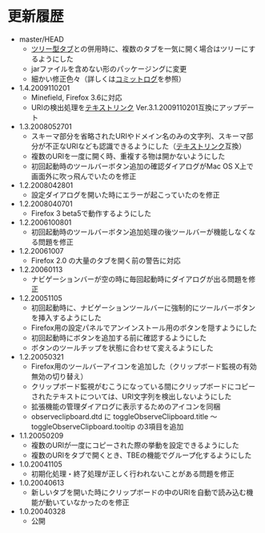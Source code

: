# 更新履歴

 - master/HEAD
   * [ツリー型タブ](http://piro.sakura.ne.jp/xul/treestyletab/)との併用時に、複数のタブを一気に開く場合はツリーにするようにした
   * jarファイルを含めない形のパッケージングに変更
   * 細かい修正色々（詳しくは[コミットログ](https://github.com/piroor/observeclipboard/commits/master)を参照）
 - 1.4.2009110201
   * Minefield, Firefox 3.6に対応
   * URIの検出処理を[テキストリンク](http://piro.sakura.ne.jp/xul/textlink/) Ver.3.1.2009110201互換にアップデート
 - 1.3.2008052701
   * スキーマ部分を省略されたURIやドメイン名のみの文字列、スキーマ部分が不正なURIなども認識できるようにした（[テキストリンク](http://piro.sakura.ne.jp/xul/textlink/)互換）
   * 複数のURIを一度に開く時、重複する物は開かないようにした
   * 初回起動時のツールバーボタン追加の確認ダイアログがMac OS X上で画面外に吹っ飛んでいたのを修正
 - 1.2.2008042801
   * 設定ダイアログを開いた時にエラーが起こっていたのを修正
 - 1.2.2008040701
   * Firefox 3 beta5で動作するようにした
 - 1.2.2006100801
   * 初回起動時のツールバーボタン追加処理の後ツールバーが機能しなくなる問題を修正
 - 1.2.20061007
   * Firefox 2.0 の大量のタブを開く前の警告に対応
 - 1.2.20060113
   * ナビゲーションバーが空の時に毎回起動時にダイアログが出る問題を修正
 - 1.2.20051105
   * 初回起動時に、ナビゲーションツールバーに強制的にツールバーボタンを挿入するようにした
   * Firefox用の設定パネルでアンインストール用のボタンを隠すようにした
   * 初回起動時にボタンを追加する前に確認するようにした
   * ボタンのツールチップを状態に合わせて変えるようにした
 - 1.2.20050321
   * Firefox用のツールバーアイコンを追加した（クリップボード監視の有効無効の切り替え）
   * クリップボード監視がむこうになっている間にクリップボードにコピーされたテキストについては、URI文字列を検出しないようにした
   * 拡張機能の管理ダイアログに表示するためのアイコンを同梱
   * observeclipboard.dtd に toggleObserveClipboard.title ～ toggleObserveClipboard.tooltip の3項目を追加
 - 1.1.20050209
   * 複数のURIが一度にコピーされた際の挙動を設定できるようにした
   * 複数のURIをタブで開くとき、TBEの機能でグループ化するようにした
 - 1.0.20041105
   * 初期化処理・終了処理が正しく行われないことがある問題を修正
 - 1.0.20040613
   * 新しいタブを開いた時にクリップボードの中のURIを自動で読み込む機能が動いていなかったのを修正
 - 1.0.20040328
   * 公開
